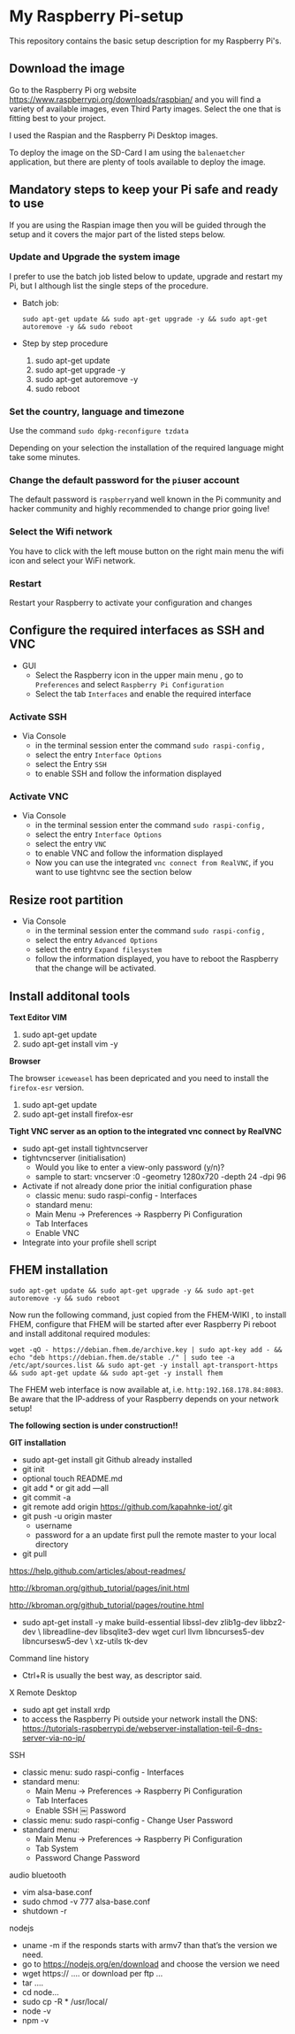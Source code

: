 # My Raspberry Pi-setup

This repository contains the basic setup description for my Raspberry Pi's. 

## Download the image

Go to the Raspberry Pi org website  https://www.raspberrypi.org/downloads/raspbian/ and you will find a variety of available images, even Third Party images. Select the one that is fitting best to your project. 

I used the Raspian and the Raspberry Pi Desktop images. 

To deploy the image on the SD-Card I am using the `balenaetcher` application, but there are plenty of tools available to deploy the image.

## Mandatory steps to keep your Pi safe and ready to use

If you are using the Raspian image then you will be guided through the setup and it covers the major part of the listed steps below. 

### Update and Upgrade the system image

I prefer to use the batch job listed below to update, upgrade and restart my Pi, but I although list the single steps of the procedure. 

* Batch job:

   `sudo apt-get update && sudo apt-get upgrade -y && sudo apt-get autoremove -y && sudo reboot`

* Step by step procedure
   1. sudo apt-get update
   2. sudo apt-get upgrade -y
   3. sudo apt-get autoremove -y
   4. sudo reboot

### Set the country, language and timezone

Use the command `sudo dpkg-reconfigure tzdata` 

Depending on your selection the installation of the required language might take some minutes. 

### Change the default password for the `pi`user account 

The default password is `raspberry`and well known in the Pi community and hacker community and highly recommended to change prior going live!

### Select the Wifi network  

You have to click with the left mouse button on the right main menu the wifi icon and select your WiFi network. 

### Restart 

Restart your Raspberry to activate your configuration and changes

## Configure the required interfaces as SSH and VNC

* GUI
   * Select the Raspberry icon in the upper main menu , go to `Preferences` and select `Raspberry Pi Configuration`
   * Select the tab `Interfaces` and enable the required interface

### Activate SSH

* Via Console
   * in the terminal session enter the command `sudo raspi-config` , 
   * select the entry `Interface Options` 
   * select the Entry `SSH` 
   * to enable SSH and follow the information displayed
   
### Activate VNC

* Via Console
   * in the terminal session enter the command `sudo raspi-config` , 
   * select the entry `Interface Options` 
   * select the entry `VNC`
   * to enable VNC and follow the information displayed
   * Now you can use the integrated `vnc connect from RealVNC`, if you want to use tightvnc see the section below

## Resize root partition

* Via Console
   * in the terminal session enter the command `sudo raspi-config` , 
   * select the entry `Advanced Options` 
   * select the entry `Expand filesystem`
   * follow the information displayed, you have to reboot the Raspberry that the change will be activated.

## Install additonal tools

**Text Editor VIM**
1. sudo apt-get update
2. sudo apt-get install vim -y

**Browser**

The browser `iceweasel` has been depricated and you need to install the `firefox-esr` version. 

1. sudo apt-get update
2. sudo apt-get install firefox-esr

**Tight VNC server as an option to the integrated vnc connect by RealVNC**
* sudo apt-get install tightvncserver
* tightvncserver (initialisation)
    * Would you like to enter a view-only password (y/n)?
    * sample to start: vncserver :0 -geometry 1280x720 -depth 24 -dpi 96
* Activate if not already done prior the initial configuration phase
    * classic menu: sudo raspi-config  - Interfaces
    * standard menu: 
    * Main Menu -> Preferences -> Raspberry Pi Configuration
    * Tab Interfaces
    * Enable VNC
* Integrate into your profile shell script 

## FHEM installation

`sudo apt-get update && sudo apt-get upgrade -y && sudo apt-get autoremove -y && sudo reboot`

Now run the following command, just copied from the FHEM-WIKI , to install FHEM, configure that FHEM will be started after ever Raspberry Pi reboot and install additonal required modules:

` wget -qO - https://debian.fhem.de/archive.key | sudo apt-key add - && echo "deb https://debian.fhem.de/stable ./" | sudo tee -a /etc/apt/sources.list && sudo apt-get -y install apt-transport-https && sudo apt-get update && sudo apt-get -y install fhem `

The FHEM web interface is now available at, i.e.  `http:192.168.178.84:8083`. Be aware that the IP-address of your Raspberry depends on your network setup!

**The following section is under construction!!**

**GIT installation**

* sudo apt-get install git
Github
already installed
* git init 
* optional touch README.md
* git add *  or git add —all
* git commit -a
* git remote add origin https://github.com/kapahnke-iot/<repository-name>.git
* git push -u origin master
    * username
    * password
for a an update first pull the remote master to your local directory
* git pull

https://help.github.com/articles/about-readmes/

http://kbroman.org/github_tutorial/pages/init.html

http://kbroman.org/github_tutorial/pages/routine.html


* sudo apt-get install -y make build-essential libssl-dev zlib1g-dev libbz2-dev \ libreadline-dev libsqlite3-dev wget curl llvm libncurses5-dev libncursesw5-dev \ xz-utils tk-dev

Command line history
* Ctrl+R is usually the best way, as descriptor said.


X Remote Desktop
* sudo apt get install xrdp
* to access the Raspberry Pi outside your network install the DNS: https://tutorials-raspberrypi.de/webserver-installation-teil-6-dns-server-via-no-ip/





SSH
* classic menu: sudo raspi-config - Interfaces
* standard menu: 
    * Main Menu -> Preferences -> Raspberry Pi Configuration
    * Tab Interfaces
    * Enable SSH
￼
Password
* classic menu: sudo raspi-config - Change User Password 
* standard menu: 
    * Main Menu -> Preferences -> Raspberry Pi Configuration
    * Tab System
    * Password Change Password


audio bluetooth
* vim alsa-base.conf
* sudo chmod -v 777 alsa-base.conf
* shutdown -r

nodejs 
* uname -m  if the responds starts with armv7 than that’s the version we need.
* go to https://nodejs.org/en/download and choose the version we need
* wget  https:// …. or download per ftp … 
* tar …. 
* cd node…
* sudo cp -R * /usr/local/ 
* node -v
* npm -v  

